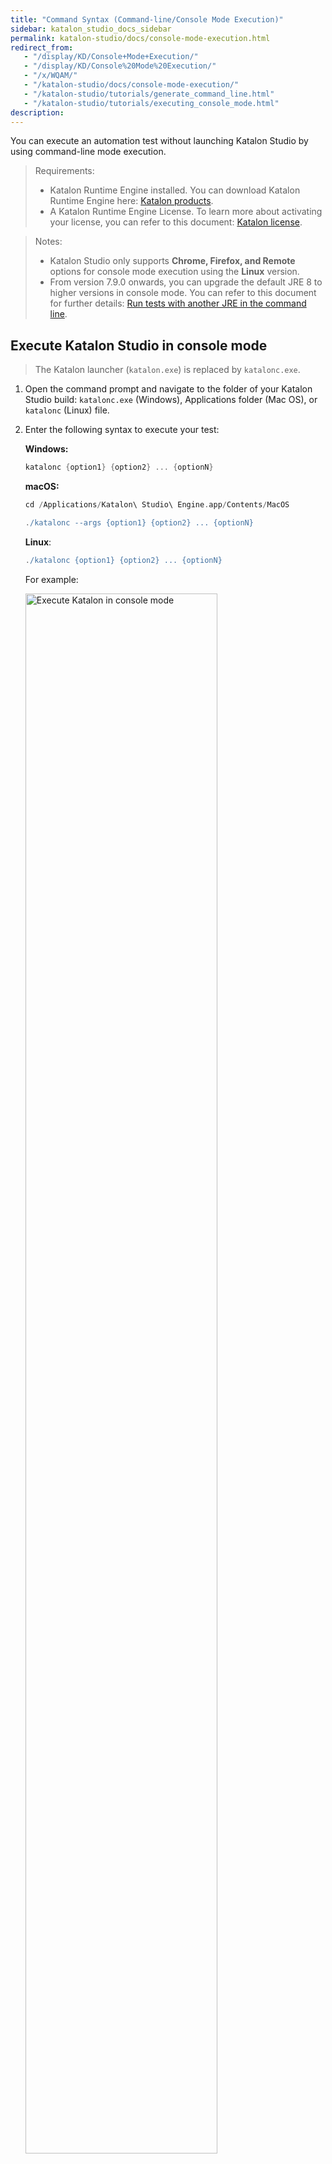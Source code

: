 ```yaml
---
title: "Command Syntax (Command-line/Console Mode Execution)"
sidebar: katalon_studio_docs_sidebar
permalink: katalon-studio/docs/console-mode-execution.html
redirect_from:
   - "/display/KD/Console+Mode+Execution/"
   - "/display/KD/Console%20Mode%20Execution/"
   - "/x/WQAM/"
   - "/katalon-studio/docs/console-mode-execution/"
   - "/katalon-studio/tutorials/generate_command_line.html"
   - "/katalon-studio/tutorials/executing_console_mode.html"
description:
---
```

You can execute an automation test without launching Katalon Studio by using command-line mode execution.

> Requirements:
> * Katalon Runtime Engine installed. You can download Katalon Runtime Engine here: [Katalon products](https://www.katalon.com/all-products/).
> * A Katalon Runtime Engine License. To learn more about activating your license, you can refer to this document: [Katalon license](https://docs.katalon.com/katalon-studio/docs/activate-license.html#activate-a-license-with-internet-access).

> Notes:
> * Katalon Studio only supports **Chrome, Firefox, and Remote** options for console mode execution using the **Linux** version.
> * From version 7.9.0 onwards, you can upgrade the default JRE 8 to higher versions in console mode. You can refer to this document for further details: [Run tests with another JRE in the command line](https://docs.katalon.com/katalon-studio/how-to-guides/set-new-default-JRE.html#use-the-newly-added-jre-in-a-test-project).

## Execute Katalon Studio in console mode

> The Katalon launcher (`katalon.exe`) is replaced by `katalonc.exe`.

1. Open the command prompt and navigate to the folder of your Katalon Studio build: `katalonc.exe` (Windows), Applications folder (Mac OS), or `katalonc` (Linux) file.
2. Enter the following syntax to execute your test:

    **Windows:**

    ```groovy
    katalonc {option1} {option2} ... {optionN}
    ```

    **macOS:**

    ```groovy
    cd /Applications/Katalon\ Studio\ Engine.app/Contents/MacOS 

    ./katalonc --args {option1} {option2} ... {optionN}
    ```

    **Linux**:

    ```groovy
    ./katalonc {option1} {option2} ... {optionN}
    ```

    For example:

   <img src="https://github.com/katalon-studio/docs-images/raw/master/katalon-studio/docs/console-mode-execution/katalonc.png" width="80%" alt="Execute Katalon in console mode">

3. Press **Enter** to start execution.
4. **Exit Code**

   Below is the list of exit codes after console mode execution:

   * 0: the execution passed with no failed or error test case.
   * 1: the execution has failed test cases.
   * 2: the execution has error test cases.
   * 3: the execution has failed test cases and error test cases.
   * 4: the execution cannot start because of invalid arguments.

## Use Plugins in Console Mode

You can also continue using your plugins of choice with console commands. See this guide: [Use Plugins in Console Mode](https://docs.katalon.com/katalon-studio/docs/kse-use-plugins.html#use-plugins-in-console-mode).

## General Options

Here's the list of options supported for the `katalonc` commands for Katalon Studio version 7.0.0 onwards.

<table>
	<thead>
		<tr>
			<th>Katalonc Command-line Option</th>
			<th>Description</th>
			<th>Mandatory?</th>
		</tr>
	</thead>
	<tbody>
		<tr>
			<td>-runMode=console</td>
			<td>Enable console mode.</td>
			<td>Y</td>
		</tr>
		<tr>
			<td>-statusDelay=&lt;seconds&gt;</td>
			<td>System updates execution status of the test suite after the delay period (in seconds) specified.</td>
			<td>N</td>
		</tr>
		<tr>
			<td>-projectPath=&lt;path&gt;</td>
			<td>Specify the project location (include .prj file). The absolute path must be used in this case.</td>
			<td>Y</td>
		</tr>
		<tr>
			<td>-testSuitePath=&lt;path&gt;</td>
			<td>Specify the test suite file (without extension .ts). The relative path (root being project folder) must be used in this case.</td>
			<td>Y</td>
		</tr>
		<tr>
			<td>-testSuiteCollectionPath=&lt;path&gt;</td>
			<td>
				<p>Specify the test suite file (without extension .tsc). The relative path (root being project folder) must be used in this case.</p>
			</td>
			<td>Y (<em>If -testSuitePath is not used. Otherwise it's optional</em>)</td>
		</tr>
		<tr>
			<td>-browserType=&lt;browser&gt;</td>
			<td>
				<p>Specify the browser type used for test suite execution.</p>
				<p>From version 7.6+, you can use this option in Test Suite Collection execution. The specified browser is used for all test suites in that collection.</p>
				<p>The following browsers are supported in Katalon:</p>
				<ul>
					<li>Firefox</li>
					<li>Chrome</li>
					<li>IE</li>
					<li>Edge</li>
					<li>Edge (Chromium)</li>
					<li>Safari</li>
					<li>Remote</li>
					<li>Android</li>
					<li>iOS</li>
					<li>Web Service</li>
				</ul>
			</td>
			<td>
				<p>Y</p>
				<p><strong>Only Chrome, Firefox, and Remote</strong> are available for use in the Linux version.</p>
				<p><strong><code>Web Service</code> is used for Web Service test execution. </strong></p>
			</td>
		</tr>
		<tr>
			<td>-retry=&lt;number of retry times&gt;</td>
			<td>Number of times running test cases in the test suite.</td>
			<td>N</td>
		</tr>
		<tr>
			<td>-retryStrategy=&lt;allExecutions,failedExecutions,immediately&gt;</td>
			<td>
				<p>This option is supported in version 7.6 onwards. Specify which execution to be retried (this parameter overrides setting in test suite file):</p>
				<ul>
					<li><strong>allExecutions</strong>: Retry all executions when the Test Suite fails</li>
					<li><strong>failedExecutions</strong>: Retry only failed executions when the Test Suite fails</li>
					<li><strong>immediately</strong>: Retry a failed execution of a test case or test data immediately. (Only for Katalon Studio Enterprise users)</li>
				</ul>
			</td>
			<td>N</td>
		</tr>
		<tr>
			<td>-reportFolder=&lt;path&gt;</td>
			<td>Specify the destination folder for saving report files. You can use an absolute path or relative path (root being project folder).</td>
			<td>N</td>
		</tr>
		<tr>
			<td>-maxFailedTests=&lt;T&gt;</td>
			<td>
				<ul>
					<li><span data-preserver-spaces="true">From version 8.1.0, you can terminate a test suite/ test suite collection execution based on the number of test failures.</span></li>
					<li><span data-preserver-spaces="true">Set &lt;T&gt; as the maximum number of total test failures allowed in the execution. Reaching &lt;T&gt; terminates the test execution.</span></li>
					<li><span data-preserver-spaces="true">A test failure is counted when any of these type of tests fails: test case, retried test case, test iteration, or retried test iteration.</span></li>
				</ul>
			</td>
			<td>N&nbsp;</td>
		</tr>
		<tr>
			<td>-reportFileName=&lt;name&gt;</td>
			<td>Specify the name for report files (.html, .csv, .log). If not provided, the system uses the name "report" (report.html, report.csv, report.log). This option is only taken into account when being used with the "-reportFolder" option.</td>
			<td>N</td>
		</tr>
		<tr>
			<td>-sendMail=&lt;e-mail address&gt;</td>
			<td>Specify the e-mail address for receiving report files. If the e-mail address was not specified, the report files are not to be sent.</td>
			<td>N</td>
		</tr>
		<tr>
			<td>-remoteWebDriverUrl=&lt;remote web server url&gt;</td>
			<td>Specify the remote web driver URL.</td>
			<td>N</td>
		</tr>
		<tr>
			<td>-remoteWebDriverType=&lt;Selenium, Appium&gt;</td>
			<td>Remote web's driver type.</td>
			<td>Y <em>(If -remoteWebDriverUrl is used)</em></td>
		</tr>
		<tr>
			<td>-deviceId=&lt;device Id for Android/device UUID for ios&gt;</td>
			<td>Specify the device's ID to execute test scripts using this device.</td>
			<td>Y<em> (If -browserType=Android or -browserType=iOS is used)</em></td>
		</tr>
		<tr>
			<td>-executionProfile</td>
			<td>
				<p>Specify the execution profile that a test suite executes with</p>
				<p>From version 7.6+, you can use this option in Test Suite Collection execution. The specified execution profile is applied to all test suites in that collection.</p>
			</td>
			<td>N</td>
		</tr>
		<tr>
			<td>
				<p data-pm-slice="1 1 []">-delayBetweenInstances=&lt;value&gt;</p>
			</td>
			<td>
				<ul>
					<li>From Katalon version 8.2.0 onwards, you can set a delay between each test suite execution in a Test Suite Collection.</li>
				</ul>
				<ul>
					<li><code>Value</code> is a positive integer from 0-999 seconds.</li>
				</ul>
				<ul>
					<li>When a test suite is ready to start, KRE prints a message in Console Log: <code>Test suite ${testSuiteID} is ready to start at ${currentTimeStamp}</code><br />&nbsp;</li>
				</ul>
			</td>
			<td>N</td>
		</tr>
		<tr>
			<td>-g_XXX</td>
			<td>
				<p>Override Execution Profile variables.</p>
				<p>Example:</p>
				<p><code> -g_userName="admin"</code></p>
			</td>
			<td>N</td>
		</tr>
		<tr>
			<td>--info -buildLabel="text" -buildURL="text"</td>
			<td>
				<p>Pass the build's label and URL, which are displayed in Katalon TestOps.</p>
				<p>Example:</p>
				<p><code> --info -buildLabel="Build 1" -buildURL="http://192.168.35.52:8080/job/katalon-demo/job/master/179/"</code></p>
			</td>
			<td>N</td>
		</tr>
		<tr>
			<td>-testOpsBuildId</td>
			<td>
				<p>From version 8.0.0, you can specify the build ID to update the Test Suite/Test Suite Collection report.</p>
				<p>Example:</p>
				<p><code> -testOpsBuildId=24 </code></p>
			</td>
			<td>N</td>
		</tr>
		<tr>
			<td>-testSuiteCollectionQuery</td>
			<td>
				<p>From version 8.0.0, you can enable or disable Test Suite(s) in Test Suite Collection.</p>
				<p>Example:</p>
				<p><code> -testSuiteCollectionQuery=&rdquo;indexes=(1,3)&rdquo; </code></p>
			</td>
			<td>N</td>
		</tr>
		<tr>
			<td>-maxResponseSize</td>
			<td>
				<p>Override the maximum response size in project setting (available from version 7.6). <a href="https://docs.katalon.com/katalon-studio/docs/execution-settings.html#web-service-settings">Learn more about Web Service Settings.</a></p>
				<p>Example:</p>
				<p><code> -maxResponseSize=400</code></p>
			</td>
			<td>N</td>
		</tr>
		<tr>
			<td>
				<p>-licenseRelease</p>
				<p>-orgID=&lt;organization's id&gt;</p>
			</td>
			<td>
				<p>From version 8.0.0, you can release the previous execution session before checking the license.</p>
				<p>Example:</p>
				<p><code> -licenseRelease=true </code></p>
				<p><code> -orgID=89151</code></p>
			</td>
			<td>N</td>
		</tr>
	</tbody>
</table>

### Windows-Only Options

<table>
   <thead>
      <tr>
         <th style="width:40%">Katalonc Command-line Option</th>
         <th style="width:30%">Description</th>
         <th>Mandatory?</th>
      </tr>
   </thead>
   <tbody>
      <tr>
         <td>-consoleLog</td>
         <td>Display log in the console. Only use this option when running Katalon Studio in Windows Command Prompt. Do not use this option in other OSes or CI tools, for example Jenkins.</td>
         <td>N</td>
      </tr>
      <tr>
         <td>-noExit</td>
         <td>Keep the console open after the execution is completed. Only use this option when running Katalon Studio in Windows Command Prompt. Do not use this option in other OSes or CI tools, for example Jenkins.</td>
         <td>N</td>
      </tr>
   </tbody>
</table>

## Proxy Options

> Notes:
> * From version 7.5.0 onwards, there are two types of proxy configurations: Authentication and System proxies. To learn more about configuring different proxy preferences, you can refer to this document: [Proxy Preferences](https://docs.katalon.com/katalon-studio/docs/proxy-preferences.html) for further details.
> * From version 7.2.0 onwards, you can exclude a list of hosts from proxy in the **Manual proxy configuration**. To learn more about manually excluding domains from proxy, you can refer to this document: [Proxy settings](https://docs.katalon.com/katalon-studio/docs/katalon-studio-preferences.html#proxy-settings).
> * From version 7.0.0 onwards, you can pass proxy details via a request object in Web Service testing. To learn more about passing proxy details in script mode, you can refer to this document: [Override proxy details in the test script](https://docs.katalon.com/katalon-studio/docs/katalon-studio-preferences.html#override-proxy-details-in-the-test-script).

These proxy options must be used with `--config` parameter, for example `--config -proxy.auth.option=MANUAL_CONFIG`.

```groovy
katalonc -noSplash -runMode=console -projectPath="C:\Users\Katalon Studio\Project\YourProject.prj" -retry=0 -testSuitePath="Test Suites/download" -executionProfile="default" -browserType="Chrome" --config -proxy.auth.option=MANUAL_CONFIG -proxy.auth.server.type=HTTP -proxy.auth.server.address=192.168.1.16 -proxy.auth.server.port=16000 -proxy.system.option=MANUAL_CONFIG -proxy.system.server.type=HTTP -proxy.system.server.address=127.0.0.1 -proxy.system.server.port=12701 -proxy.system.username=katalon -proxy.system.password=T3stP@zZW0rol -proxy.system.applyToDesiredCapabilities=true
```

### Authentication Proxy

<table>
   <thead>
      <tr>
         <th>Authentication Proxy Option</th>
         <th>Description</th>
         <th>Mandatory?</th>
      </tr>
   </thead>
   <tbody>
      <tr>
         <td colspan="3">
            <strong>
         </td>
      </tr>
      <tr>
         <td>-proxy.auth.option</td>
         <td>NO_PROXY, USE_SYSTEM, MANUAL_CONFIG</td>
         <td>Y</td>
      </tr>
      <tr>
         <td>-proxy.auth.server.type</td>
         <td>&nbsp;HTTP, HTTPS, or SOCKS</td>
         <td>Y</td>
      </tr>
      <tr>
         <td>-proxy.auth.server.address</td>
         <td>Example: locahost,&nbsp;<a class="external-link" href="katalon.com" rel="nofollow">katalon.com</a></td>
         <td>Y</td>
      </tr>
      <tr>
         <td>-proxy.auth.server.port</td>
         <td>Example: 80, 8080, 9999</td>
         <td>Y</td>
      </tr>
      <tr>
         <td>-proxy.auth.excludes</td>
         <td>Example: 127.0.0.1, localhost, myserver.com</td>
         <td>N</td>
      </tr>
      <tr>
         <td>-proxy.auth.username</td>
         <td>Example:&nbsp;MyProxyUsername</td>
         <td>Optional (YES if your proxy server requires authentication)</td>
      </tr>
      <tr>
         <td>-proxy.auth.password</td>
         <td>Example: MyProxyPassword</td>
         <td>Optional (YES if your proxy server requires authentication)</td>
      </tr>
   </tbody>
</table>

### System Proxy

- For Katalon version 7.5.0 onwards, do as follows:

<table>
   <thead>
      <tr>
         <th>System Proxy Option</th>
         <th>Description</th>
         <th>Mandatory?</th>
      </tr>
   </thead>
   <tbody>
      <tr>
         <td colspan="3">
            <strong>
         </td>
      </tr>
      <tr>
         <td>-proxy.system.option</td>
         <td>NO_PROXY, USE_SYSTEM, MANUAL_CONFIG</td>
         <td>Y</td>
      </tr>
      <tr>
         <td>-proxy.system.server.type</td>
         <td>&nbsp;HTTP, HTTPS, or SOCKS</td>
         <td>Y</td>
      </tr>
      <tr>
         <td>-proxy.system.server.address</td>
         <td>Example: locahost,&nbsp;<a class="external-link" href="katalon.com" rel="nofollow">katalon.com</a></td>
         <td>Y</td>
      </tr>
      <tr>
         <td>-proxy.system.server.port</td>
         <td>Example: 80, 8080, 9999</td>
         <td>Y</td>
      </tr>
      <tr>
         <td>-proxy.system.excludes</td>
         <td>Example: 127.0.0.1, localhost, myserver.com</td>
         <td>N</td>
      </tr>
      <tr>
         <td>-proxy.system.username</td>
         <td>Example:&nbsp;MyProxyUsername</td>
         <td>Optional (YES if your proxy server requires authentication)</td>
      </tr>
      <tr>
         <td>-proxy.system.password</td>
         <td>Example: MyProxyPassword</td>
         <td>Optional (YES if your proxy server requires authentication)</td>
      </tr>
      <tr>
         <td>-proxy.system.applyToDesiredCapabilities</td>
         <td>Example: true or false </td>
         <td>N</td>
      </tr>
   </tbody>
</table>

- For versions older than 7.5.0, do as follows:

<table>
   <thead>
      <tr>
         <th>Option</th>
         <th>Description</th>
         <th>Mandatory?</th>
      </tr>
   </thead>
   <tbody>
      <tr>
         <td colspan="3">
            <strong>
         </td>
      </tr>
      <tr>
         <td>-proxy.option</td>
         <td>NO_PROXY, USE_SYSTEM, MANUAL_CONFIG</td>
         <td>Y</td>
      </tr>
      <tr>
         <td>-proxy.server.type</td>
         <td>&nbsp;HTTP, HTTPS, or SOCKS</td>
         <td>Y</td>
      </tr>
      <tr>
         <td>-proxy.server.address</td>
         <td>Example: locahost,&nbsp;<a class="external-link" href="katalon.com" rel="nofollow">katalon.com</a></td>
         <td>Y</td>
      </tr>
      <tr>
         <td>-proxy.server.port</td>
         <td>Example: 80, 8080, 9999</td>
         <td>Y</td>
      </tr>
      <tr>
         <td>-proxy.excludes</td>
         <td>Example: 127.0.0.1, localhost, myserver.com</td>
         <td>N</td>
      </tr>
      <tr>
         <td>-proxy.username</td>
         <td>Example:&nbsp;MyProxyUsername</td>
         <td>Optional (YES if your proxy server requires authentication)</td>
      </tr>
      <tr>
         <td>-proxy.password</td>
         <td>Example: MyProxyPassword</td>
         <td>Optional (YES if your proxy server requires authentication)</td>
      </tr>
   </tbody>
</table>

## Integration Options

<table>
   <thead>
      <tr>
         <th style="width:40%">Katalonc Command-line Option</th>
         <th style="width:30%">Description</th>
         <th>Mandatory?</th>
      </tr>
   </thead>
   <tbody>
      <tr>
         <td>-testcloudEnvironmentId</td>
         <td>
            <p>The ID of the environment which corresponds to a combination of OS, browser type and browser version to execute (Available from 8.2.5 onwards).</p>
            <p><em>Note: This parameter already contains the information about browser type. So the browserType parameter is not generated in this integration.</em></p>
         </td>
         <td>Y</td>
      </tr>
      <tr>
         <td>-testcloudTunnel</td>
         <td>Allow the execution to be performed via a tunnel (Available from 8.2.5 onwards).</td>
         <td>Y</td>
      </tr>
      <tr>
         <td>--config -kobiton.authentication.username=[yourKobitonusername] -kobiton.authentication.password=xxxxx</td>
         <td>Passing Kobiton username and password</td>
         <td>N</td>
      </tr>
      <tr>
         <td>--config -kobiton.authentication.serverUrl=[defaultKobitonServer] -kobiton.authentication.username=[yourKobitonUsername] -kobiton.authentication.apiKey=[yourKobitonAPIKey</td>
         <td>Passing Kobiton Server URL, username, and APIKey (Available in 7.8 and later)</td>
         <td>N</td>
      </tr>
      <tr>
         <td>-kobitonDeviceId=[yourKobitonDeviceId]</td>
         <td>Passing Kobiton Device ID (Available in 7.8 and later)</td>
         <td>N</td>
      </tr>
		<tr>
         <td>-qTestDestId=&lt;destination's id&gt;</td>
         <td>Id of the destination where the result is uploaded on it</td>
         <td>N</td>
      </tr>
      <tr>
         <td>-qTestDestType=&lt;destination's type&gt;</td>
         <td>Type of the destination. There are 4 options for destination's type:"test-suite", "test-cycle", &nbsp;"release", and "root".</td>
         <td>N</td>
      </tr>
      <tr>
         <td>--info -qTestBuildNumber="text" --qTestBuildURL="text"</td>
         <td>
         <p>Introduced in version 7.8.5. Pass the build's number and URL to Test Run properties on qTest.</p>
         <p>Example:</p>
         <p><code class="java plain"> Example: --info -qTestBuildNumber="Build 1" -qTestBuildURL="http://192.168.35.52:8080/job/katalon-demo/job/master/179/"</code></p>
         </td>
         <td>N</td>
      </tr>
      <tr>
         <td>-adoPlanId=&lt;testplan id&gt;</td>
         <td>
         <p>ID of the test plan used for submitting test run(s)(available from version 8.0.0).</p>
         </td>
         <td>N</td>
      <tr>
         <td>-adoTestRunName="text"</td>
         <td>
         <p>From version 8.0.0, you can create test run(s) on ADO with the specified name.</p>
         </td>
         <td>N</td>
      </tr>
      <tr>
	<td>--info -adoDefinitionID=&lt;DefinitionID&gt;</td>
	<td>
	<p>From version 8.0.0, you can get the latest completed Build ID of the specified Definition ID and pass it to Test Run properties on ADO.</p>
	</td>
	<td>N</td>
      </tr>
   </tbody>
</table>

## Automatically Updating WebDriver Option

<table>
   <thead>
      <tr>
         <th>Katalonc Command-line Option</th>
         <th>Description</th>
         <th>Mandatory?</th>
      </tr>
   </thead>
   <tbody>
      <tr>
         <td>--config -webui.autoUpdateDrivers=true</td>
         <td>Allow WebDriver binaries to be updated automatically in console mode.</td>
         <td>N</td>
      </tr>
   </tbody>
</table>

## Command Builder

We recommend using the Command Builder to generate commands quickly and precisely. Please do as follows:

1. Click on **Build CMD** from the main toolbar.
   
   <img src="https://github.com/katalon-studio/docs-images/raw/master/katalon-studio/docs/console-mode-execution/command%20builder.png" alt="Build CMD" width=70%>

2. The **Generate Command for Console Mode** is displayed. Configure your execution with the provided options:

   <img src="https://github.com/katalon-studio/docs-images/raw/master/katalon-studio/docs/console-mode-execution/generate-for-console-mode.png" alt="Generate Command for Console Mode" width=90%>

  * **Test Suite**: The Test Suite or Test Suite Collection to be executed.
  * **Executive Platform**:
   
      * **Run with** and **Profile**: Testing environment of the execution. 
      
         From version 8.2.5 onwards, you can integrate and run your test with TestCloud - a cloud-based test execution environment. To learn more about the configuration and execution with TestCloud in console mode, see [Run TestCloud with Katalon Runtime Engine](https://docs.katalon.com/katalon-studio/docs/testcloud-integration-kre.html).
     
         <img src="https://github.com/katalon-studio/docs-images/raw/master/katalon-studio/docs/console-mode-execution/select-environment.png" alt="select environment" width=70%>

      * **Profile**: Execution profile of the execution. 
      * **Override the execution profile and environment of all test suites**: Check if you want the specified `-BrowserType` and `-ExecutionProfile` in the command to override the browser type and execution profile of all test suites in the collection (available from version 7.6 onwards)

   * **Authentication**: 
   
     * **API Keys**: API Keys are used to represent a user's credentials. The command-line options of API Key, including `-apiKey=<Your_API_Key>` and `-apikey=<Your_API_Key>` are both accepted. To learn more about API keys, you can refer to this document: [API key](https://docs.katalon.com/katalon-studio/docs/katalon-apikey-70.html).
     * From version 7.7.0 onwards, if you belong to more than one Organization subscribing to Runtime Engine (RE) licenses, you can choose which Organization validates your license usage. Katalon retrieves and displays the Organizations your Katalon account is bound to, as well as which Organizations have made RE licenses available to you. Once selected, the Organization ID is passed to the generated command (`-orgID=<Katalon_OrgID>`).

   * **Execution Configurations** (Or **Other Options** in versions older than 7.7.0).
   
      <img src="https://github.com/katalon-studio/docs-images/raw/master/katalon-studio/docs/console-mode-execution/condition%20to%20stop%20-%202.png" alt="execution configurations" width=60%>

      From version 8.1.0 onwards, you can terminate execution after T test failures (T is the failure threshold value) with the option: **Terminate the execution once the total number of test failures reaches the input threshold**. See also: [Terminate Execution Conditionally](https://docs.katalon.com/katalon-studio/docs/terminate-execution-conditionally.html).
   * **Katalon TestOps**: Override the Project ID in Katalon TestOps (available from version 7.8 onwards).

       <img src="https://github.com/katalon-studio/docs-images/raw/master/katalon-studio/docs/console-mode-execution/generate-testops-CI-command.png" alt="Katalon TestOps" width=90%>

3. Click **Generate Command** after completing the configuration.

4. You can **Copy to Clipboard** and paste to the Command Prompt/Terminal for execution.

   <img src="https://github.com/katalon-studio/docs-images/raw/master/katalon-studio/docs/console-mode-execution/command1.png" alt="generate command" width=70%>

## Use the console.properties file

We support running console mode using the **console.properties** file where you can manually modify the content if needed.

1. Generate a **console.properties** file using our generator.

    <img src="https://github.com/katalon-studio/docs-images/raw/master/katalon-studio/docs/console-mode-execution/console-properties.png" alt="Generate a console.properties" width=90%>

2. The **console.properties** file is generated at your preferred location. You can open and update the parameters manually as needed.

    For example:

      <img src="https://github.com/katalon-studio/docs-images/raw/master/katalon-studio/docs/console-mode-execution/console.properties-file.png" alt="console.properties" width=70%>

3. Run the **console.properties** file in console mode with the following syntax.

   ```groovy
   katalonc -propertiesFile="<absolute path to console.properties file>" -runMode=console -apiKey="<Your_API_Key>"
   ```

   For example:

      <img src="https://github.com/katalon-studio/docs-images/raw/master/katalon-studio/docs/console-mode-execution/property-apikey.png" alt="console.properties" width=100%> 

4. You can add additional `katalonc` command options if needed. Any option already defined in the **console.properties** file is overwritten by the one declared in the command line.  

    ```groovy
    katalonc -propertiesFile="<absolute path to console.properties file" -runMode=console -apiKey="<Your_API_Key>" -browserType=IE
    ```

    In the example above, since we also declare `browserType` option in the command line, the automation test is executed using IE instead of Chrome.
